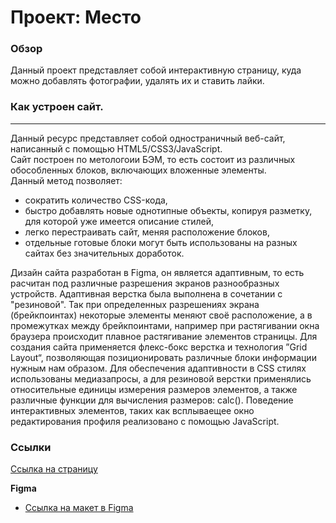 # Проект: Место

### Обзор
Данный проект представляет собой интерактивную страницу, куда можно добавлять фотографии, удалять их и ставить лайки.

### Как устроен сайт.
--------------------
Данный ресурс представляет собой одностраничный веб-сайт, написанный с помощью HTML5/CSS3/JavaScript.  
Сайт построен по метологоии БЭМ, то есть состоит из различных обособленных блоков, включающих вложенные элементы.  
Данный метод позволяет:
- сократить количество CSS-кода,
- быстро добавлять новые однотипные объекты, копируя разметку, для которой уже имеется описание стилей,
- легко перестраивать сайт, меняя расположение блоков,
- отдельные готовые блоки могут быть использованы на разных сайтах без значительных доработок.  

Дизайн сайта разработан в Figma, он является адаптивным, то есть расчитан под различные разрешения экранов
разнообразных устройств. Адаптивная верстка была выполнена в сочетании с "резиновой". Так при определенных разрешениях
экрана (брейкпоинтах) некоторые элементы меняют своё расположение, а в промежутках между брейкпоинтами, например при 
растягивании окна браузера происходит плавное растягивание элементов страницы.
Для создания сайта применяется флекс-бокс верстка и технология ”Grid Layout“, позволяющая позиционировать различные
блоки информации нужным нам образом. Для обеспечения адаптивности в CSS стилях использованы медиазапросы, а для 
резиновой верстки применялись относительные единицы измерения размеров элементов, а также различные функции для вычисления
размеров: calc().
Поведение интерактивных элементов, таких как всплываещее окно редактирования профиля реализовано с помощью JavaScript. 

### Ссылки

[Ссылка на страницу](https://yuryamonsky.github.io/mesto/)

**Figma**

* [Ссылка на макет в Figma](https://www.figma.com/file/2cn9N9jSkmxD84oJik7xL7/JavaScript.-Sprint-4?node-id=0%3A1)
